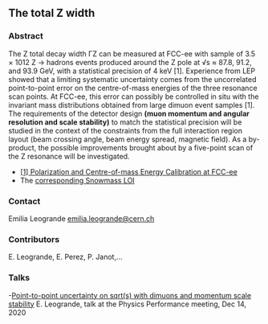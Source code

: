 ## The total Z width

### Abstract

The Z total decay width ΓZ can be measured at FCC-ee with sample of 3.5 × 1012 Z → hadrons events produced around the Z pole at √s ≈ 87.8, 91.2, and 93.9 GeV, with a statistical precision of 4 keV [1]. Experience from LEP showed that a limiting systematic uncertainty comes from the uncorrelated point-to-point error on the centre-of-mass energies of the three resonance scan points. At FCC-ee, this error can possibly be controlled in situ with the invariant mass distributions obtained from large dimuon event samples [1]. The requirements of the detector design **(muon momentum and angular resolution and scale stability)** to match the statistical precision will be studied in the context of the constraints from the full interaction region layout (beam crossing angle, beam energy spread, magnetic field). As a by-product, the possible improvements brought about by a five-point scan of the Z resonance will be investigated.

- [[1] Polarization and Centre-of-mass Energy Calibration at FCC-ee](https://arxiv.org/abs/1909.12245)
- The [corresponding Snowmass LOI](https://indico.cern.ch/event/951830/contributions/3998984/attachments/2095073/3521269/Lineshape_SNOWMASS21-EF4_EF5_Juan_Alcaraz-167.pdf)

### Contact

Emilia Leogrande <emilia.leogrande@cern.ch>

### Contributors
E. Leogrande, E. Perez, P. Janot,...

### Talks
-[Point-to-point uncertainty on sqrt(s) with dimuons and momentum scale stability](https://indico.cern.ch/event/982690/contributions/4138503/attachments/2162446/3648914/Zwidht_scaleStab_PPMeeting_14Dec2020.pdf) E. Leogrande, talk at the Physics Performance meeting, Dec 14, 2020
